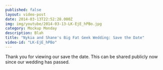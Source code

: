 ```yaml
---
published: false
layout: video-post
date: 2014-03-13T22:52:28.000Z
img: img/youtube/2014-03-13-LK-EjE_hPBo.jpg
category: Mockup Monday
description: Blah
title: "Nykia and Shane's Big Fat Geek Wedding: Save the Date"
video-id: "LK-EjE_hPBo"
---
```

Thank you for viewing our save the date.  This can be shared publicly now since our wedding has passed.
